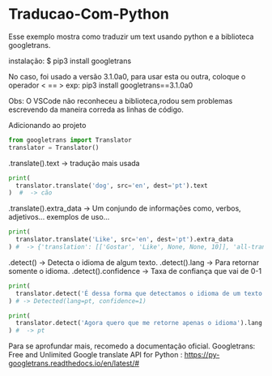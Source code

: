 # Traducao-Com-Python
Esse exemplo mostra como traduzir um text usando python e a biblioteca googletrans.

  instalação: $ pip3 install googletrans

  No caso, foi usado a versão 3.1.0a0, para
  usar esta ou outra, coloque o operador < == >
    exp: pip3 install googletrans==3.1.0a0
                                                                  

  Obs: O VSCode não reconheceu a biblioteca,rodou sem problemas
  escrevendo da maneira correda as linhas de código.
  
  Adicionando ao projeto
  
```python
from googletrans import Translator
translator = Translator()
```

  .translate().text -> tradução mais usada

```python
print(
  translator.translate('dog', src='en', dest='pt').text
)  #  -> cão
```

  .translate().extra_data -> Um conjundo de informações
  como, verbos, adjetivos... exemplos de uso...
  
```python
print(
  translator.translate('Like', src='en', dest='pt').extra_data
) #  -> {'translation': [['Gostar', 'Like', None, None, 10]], 'all-translations': [['verbo', ['gostar', 'desejar', ...
```


  .detect()             -> Detecta o idioma de algum texto.
  .detect().lang        -> Para retornar somente o idioma.
  .detect().confidence  -> Taxa de confiança que vai de 0-1
  
```python
print(
  translator.detect('É dessa forma que detectamos o idioma de um texto') 
) # -> Detected(lang=pt, confidence=1)
```

```python
print(
  translator.detect('Agora quero que me retorne apenas o idioma').lang # Usar o .lang para retornar o idioma 
) #  -> pt
```


  Para se aprofundar mais, recomedo a documentação oficial.
  Googletrans: Free and Unlimited Google translate API for Python : 
    https://py-googletrans.readthedocs.io/en/latest/#

